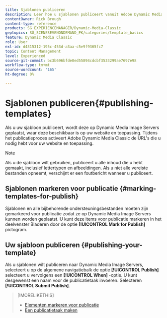 ```yaml
---
title: Sjablonen publiceren
description: Leer hoe u sjablonen publiceert vanuit Adobe Dynamic Media Classic.
contentOwner: Rick Brough
content-type: reference
products: SG_EXPERIENCEMANAGER/Dynamic-Media-Classic
geptopics: SG_SCENESEVENONDEMAND_PK/categories/template_basics
feature: Dynamic Media Classic
role: User
exl-id: d4315312-195c-453d-a3aa-c5e9f9365fc7
topic: Content Management
level: Experienced
source-git-commit: bc3b696bfde0ed55894cdcbf3533299ae7697e98
workflow-type: tm+mt
source-wordcount: '165'
ht-degree: 0%

---
```


# Sjablonen publiceren{#publishing-templates}

Als u uw sjabloon publiceert, wordt deze op Dynamic Media Image Servers geplaatst, waar deze beschikbaar is op uw website en toepassing. Tijdens het publicatieproces activeert Adobe Dynamic Media Classic de URL&#39;s die u nodig hebt voor uw website en toepassing.

>[!NOTE]
>
>Als u de sjabloon wilt gebruiken, publiceert u alle inhoud die u hebt gemaakt, inclusief lettertypen en afbeeldingen. Als u niet alle vereiste bestanden opneemt, verschijnt er een foutbericht wanneer u publiceert.

## Sjablonen markeren voor publicatie {#marking-templates-for-publish}

Sjablonen en alle bijbehorende ondersteuningsbestanden moeten zijn gemarkeerd voor publicatie zodat ze op Dynamic Media Image Servers kunnen worden geplaatst. U kunt deze items voor publicatie markeren in het deelvenster Bladeren door de optie **[!UICONTROL Mark for Publish]** pictogram.

## Uw sjabloon publiceren {#publishing-your-template}

Als u sjablonen wilt publiceren naar Dynamic Media Image Servers, selecteert u op de algemene navigatiebalk de optie **[!UICONTROL Publish]** selecteert u vervolgens een **[!UICONTROL When]** -optie. U kunt desgewenst een naam voor de publicatietaak invoeren. Selecteren **[!UICONTROL Submit Publish]**.

>[!MORELIKETHIS]
>
>* [Elementen markeren voor publicatie](publishing-files.md#publish_after_uploading)
>* [Een publicatietaak maken](publishing-files.md#creating_a_publish_job)
